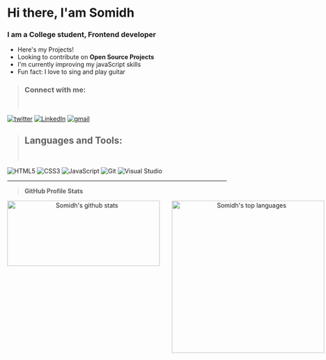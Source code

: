 <h1 id="hi-there-i-am-somidh">Hi there, I&#39;am Somidh</h1>
<h3 id="i-am-a-college-student-frontend-developer">I am a College student, Frontend developer</h3>
<ul>
<li>Here&#39;s my Projects!</li>
<li>Looking to contribute on <strong>Open Source Projects</strong></li>
<li>I&#39;m currently improving my javaScript skills</li>
<li>Fun fact: I love to sing and play guitar</li>
</ul>
<blockquote>
<h3 id="connect-with-me-">Connect with me:</h3>
<p><br/></p>
</blockquote>
<p> <a href="https://twitter.com/RoySomidh"><img src="https://img.shields.io/twitter/follow/RoySomidh?color=blue&amp;logo=blue&amp;logoColor=blue&amp;style=for-the-badge&amp;labelColor=blue" alt="twitter"></a>
 <a href="https://www.linkedin.com/in/somidh-roy-62757b1a1/"><img src="https://img.shields.io/badge/linkedin-%230077B5.svg?style=for-the-badge&amp;logo=linkedin&amp;logoColor=white" alt="LinkedIn"></a> 
<a href="mailto:rsomidh@gmail.com"><img src="https://img.shields.io/badge/rsomidh@gmail.com-D14836?style=for-the-badge&amp;logo=gmail&amp;logoColor=white&amp;link=mailto:somidhroy" alt="gmail"></a></p>
<blockquote>
<h2 id="languages-and-tools-">Languages and Tools:</h2>
<p><br/></p>
</blockquote>
<p> <img src="https://img.shields.io/badge/html5-%23E34F26.svg?style=for-the-badge&amp;logo=html5&amp;logoColor=white" alt="HTML5">
 <img src="https://img.shields.io/badge/css3-%231572B6.svg?style=for-the-badge&amp;logo=css3&amp;logoColor=white" alt="CSS3">
 <img src="https://img.shields.io/badge/javascript-%23323330.svg?style=for-the-badge&amp;logo=javascript&amp;logoColor=%23F7DF1E" alt="JavaScript">
 <img src="https://img.shields.io/badge/git-%23F05033.svg?style=for-the-badge&amp;logo=git&amp;logoColor=white" alt="Git">
 <img src="https://img.shields.io/badge/Visual%20Studio%20Code-5C2D91.svg?style=for-the-badge&amp;logo=visual-studio&amp;color=crimson&amp;logoColor=blue" alt="Visual Studio"></p>
<hr>
<blockquote>
<p><strong>GitHub Profile Stats</strong></p>
</blockquote>
 <summary style= "text-align:center;display:flex; gap: 2em">
<img  alt= "Somidh's github stats" src="https://github-readme-stats.vercel.app/api?username=Somidh&show_icons=true&theme=radical" height ="150px" width="350px"/> 

<img alt= "Somidh's top languages" src ="https://github-readme-stats.vercel.app/api/top-langs/?username=Somidh&layout=compact&theme=radical" width="350px">
 </summary>

